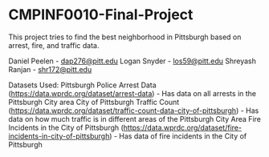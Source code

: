 # CMPINF0010-Final-Project

This project tries to find the best neighborhood in Pittsburgh based on arrest, fire, and traffic data.

Daniel Peelen - dap276@pitt.edu
Logan Snyder - los59@pitt.edu
Shreyash Ranjan - shr172@pitt.edu

Datasets Used:
Pittsburgh Police Arrest Data (https://data.wprdc.org/dataset/arrest-data) - Has data on all arrests in the Pittsburgh City area
City of Pittsburgh Traffic Count (https://data.wprdc.org/dataset/traffic-count-data-city-of-pittsburgh) - Has data on how much traffic is in different areas of the Pittsburgh City Area
Fire Incidents in the City of Pittsburgh (https://data.wprdc.org/dataset/fire-incidents-in-city-of-pittsburgh) - Has data of fire incidents in the City of Pittsburgh
